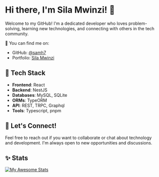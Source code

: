 # Hi there, I'm Sila Mwinzi! 👋

Welcome to my GitHub! I'm a dedicated developer who loves problem-solving, learning new technologies, and connecting with others in the tech community.


🔗 You can find me on:

- GitHub: [@samh7](https://github.com/samh7)
- Portfolio: [Sila Mwinzi](https://sylvester-sila.netlify.app)

## 🚀 Tech Stack

- **Frontend**: React
- **Backend**: NestJS
- **Databases**: MySQL, SQLite
- **ORMs**: TypeORM
- **API**: REST, TRPC, Graphql
- **Tools**: Typescript, pnpm

<!-- ## 🛠 Projects

### 🌐 Static Websites

Here are some of my static website projects:

- [Snake Game](https://github.com/samh7/snake-game)
- [Music Player](https://github.com/samh7/music_player)
- [Open in WA](https://github.com/samh7/open-in-wa)
- [Digital Clock](https://github.com/samh7/digital-clock)
- [Analog Clock](https://github.com/samh7/analog-clock)
- [Online Shop](https://github.com/samh7/online-shop)
- [Sorting Visualizer](https://github.com/samh7/sorting-visualizer)
- [ManageCorp](https://github.com/samh7/ManageCorp)
- [Facebook Clone](https://github.com/samh7/facebook-clone)
- [YouTube Clone](https://github.com/samh7/youtube_clone)
- [The Tube Dist](https://github.com/samh7/the-tube-dist)
- [Smart Innovations Leading Algorithms](https://github.com/samh7/SmartInnovationsLeadingAlgorithms)

### 💻 Full Stack Websites

Here are some of my full-stack application projects:

- [Laptopie Next.js](https://github.com/samh7/laptopie-nextjs)
- [Threads Client](https://github.com/samh7/threads-client)
- [Nest NG Messenger App](https://github.com/samh7/nest-ng-messenger-app)
- [Notify](https://github.com/samh7/notify)
- [Math Notes](https://github.com/samh7/math-notes)

### ⚙️ Other Projects

In addition to the above, here are a few other projects I've worked on:

- [All projects](https://github.com/samh7?tab=repositories) -->

## 🤝 Let's Connect!

Feel free to reach out if you want to collaborate or chat about technology and development. I'm always open to new opportunities and discussions.


## ✨ Stats

[![My Awesome Stats](https://awesome-github-stats.azurewebsites.net/user-stats/samh7?cardType=github&theme=gruvbox&preferLogin=false)](https://git.io/awesome-stats-card)